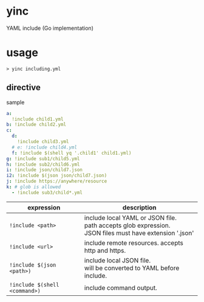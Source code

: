 # yinc

YAML include (Go implementation)

# usage

```shell
> yinc including.yml
```

## directive

sample

```yaml
a:
  !include child1.yml
b: !include child2.yml
c:
  d:
    !include child3.yml
  # e: !include child4.yml
  f: !include $(shell yq '.child1' child1.yml)
g: !include sub1/child5.yml
h: !include sub2/child6.yml
i: !include json/child7.json
i2: !include $(json json/child7.json)
j: !include https://anywhere/resource
k: # glob is allowed
  - !include sub3/child*.yml
```

|expression|description|
|---|---|
|`!include <path>`| include local YAML or JSON file.<br>path accepts glob expression.<br>JSON files must have extension '.json'|
|`!include <url>`| include remote resources. accepts http and https.|
|`!include $(json <path>)`| include local JSON file.<br>will be converted to YAML before include.|
|`!include $(shell <command>)`| include command output.|
